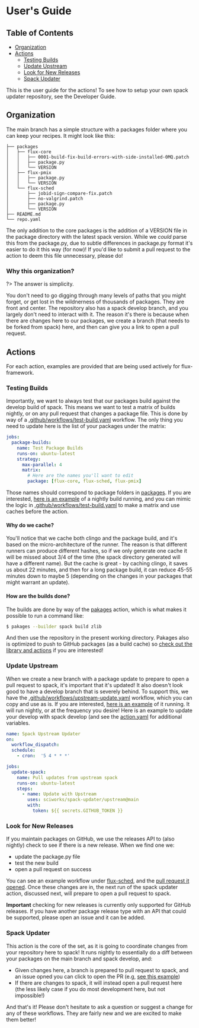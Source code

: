# User's Guide

## Table of Contents

- [Organization](#organization)
- [Actions](#actions)
  - [Testing Builds](#testing-builds)
  - [Update Upstream](#update-upstream)
  - [Look for New Releases](#look-for-new-releases)
  - [Spack Updater](#spack-updater)

This is the user guide for the actions! To see how to setup your own spack updater repository,
see the Developer Guide.

## Organization

The main branch has a simple structure with a packages folder where you can keep your recipes.
It might look like this:

```
├── packages
│   ├── flux-core
│   │   ├── 0001-build-fix-build-errors-with-side-installed-0MQ.patch
│   │   ├── package.py
│   │   └── VERSION
│   ├── flux-pmix
│   │   ├── package.py
│   │   └── VERSION
│   └── flux-sched
│       ├── jobid-sign-compare-fix.patch
│       ├── no-valgrind.patch
│       ├── package.py
│       └── VERSION
├── README.md
└── repo.yaml
```
The only addition to the core packages is the addition of a VERSION file in
the package directory with the latest spack version. While we *could* parse
this from the package.py, due to subtle differences in package.py format
it's easier to do it this way (for now)! If you'd like to submit a pull
request to the action to deem this file unnecessary, please do!

### Why this organization?

?> The answer is simplicity.

You don't need to go digging through many levels of paths that you might forget, or get lost in
the wildnerness of thousands of packages. They are front and center. The repository also has a spack develop branch, 
and you largely don't need to interact with it. The reason it's there is because when there are changes here 
to our packages, we create a branch (that needs to be forked from spack) here, and then can give you a link to open a pull request.

## Actions

For each action, examples are provided that are being used actively for flux-framework.

### Testing Builds

Importantly, we want to always test that our packages build against the develop build of spack.
This means we want to test a matrix of builds nightly, or on any pull request that changes a package file. This is done by way of a
[.github/workflows/test-build.yaml](https://github.com/flux-framework/spack/blob/main/.github/workflows/test-build.yaml) workflow. The only thing you
need to update here is the list of your packages under the matrix:

```yaml
jobs:
  package-builds:
    name: Test Package Builds
    runs-on: ubuntu-latest
    strategy:
      max-parallel: 4
      matrix:
        # Here are the names you'll want to edit
        package: [flux-core, flux-sched, flux-pmix]
```

Those names should correspond to package folders in [packages](https://github.com/flux-framework/spack/blob/main/packages). If you are interested,
[here is an example](https://github.com/flux-framework/spack/actions/runs/2916603405) of a nightly build running, and you
can mimic the logic in [.github/workflows/test-build.yaml](https://github.com/flux-framework/spack/blob/main/.github/workflows/test-build.yaml) 
to make a matrix and use caches before the action.

#### Why do we cache?

You'll notice that we cache both clingo and the package build, and it's based on the micro-architecture of the runner.
The reason is that different runners can produce different hashes, so if we only generate one cache it will be missed
about 3/4 of the time (the spack directory generated will have a different name). But the cache is great - by caching
clingo, it saves us about 22 minutes, and then for a long package build, it can reduce 45-55 minutes down to maybe 5
(depending on the changes in your packages that might warrant an update).

#### How are the builds done?

The builds are done by way of the [pakages](https://syspack.github.io/pakages/) action, which is what
makes it possible to run a command like:

```bash
$ pakages --builder spack build zlib
```

And then use the repository in the present working directory. Pakages also is optimized to push
to GitHub packages (as a build cache) so [check out the library and actions](https://syspack.github.io/pakages/getting_started/user-guide.html)
if you are interested! 

### Update Upstream

When we create a new branch with a package update to prepare to open a pull request to spack,
it's important that it's updated! It also doesn't look good to have a develop branch that is severely behind.
To support this, we have the [.github/workflows/upstream-update.yaml](https://github.com/flux-framework/spack/blob/main/.github/workflows/upstream-update.yaml)
workflow, which you can copy and use as is. If you are interested, [here is an example](https://github.com/flux-framework/spack/actions/runs/2916613894)
of it running. It will run nightly, or at the frequency you desire! Here is an example to update your develop with spack develop (and see the [action.yaml](https://github.com/sciworks/spack-updater/tree/main/upstream/action.yaml)
for additional variables.

```yaml
name: Spack Upstream Updater
on:
  workflow_dispatch:
  schedule:
    - cron:  '5 4 * * *'

jobs:
  update-spack:
    name: Pull updates from upstream spack
    runs-on: ubuntu-latest
    steps:
      - name: Update with Upstream
        uses: sciworks/spack-updater/upstream@main
        with:
          token: ${{ secrets.GITHUB_TOKEN }}
```

### Look for New Releases

If you maintain packages on GitHub, we use the releases API to (also nightly) check to see if there is a new release.
When we find one we:

- update the package.py file
- test the new build
- open a pull request on success

You can see an example workflow under [flux-sched](https://github.com/flux-framework/spack/runs/7988450863?check_suite_focus=true),
and the [pull request it opened](https://github.com/flux-framework/spack/pull/31). Once these changes are in, the next run of
the spack updater action, discussed next, will prepare to open a pull request to spack.

**Important** checking for new releases is currently only supported for GitHub releases. If you have another
package release type with an API that could be supported, please open an issue and it can be added.

### Spack Updater

This action is the core of the set, as it is going to coordinate changes from your repository
here to spack! It runs nightly to essentially do a diff between your packages on the main branch
and spack develop, and:

 - Given changes here, a branch is prepared to pull request to spack, and an issue opned you can click to open the PR (e.g, [see this example](https://github.com/spack/spack/pull/32320))
 - If there are changes to spack, it will instead open a pull request here (the less likely case if you do most development here, but not impossible!)

And that's it! Please don't hesitate to ask a question or suggest a change for any of these workflows.
They are fairly new and we are excited to make them better!

